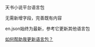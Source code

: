 天书小说平台语言包

无需新增字段，完善既有内容

en.json始终为最新，参考它更新其他语言包

[如何帮助我更新语言包？](https://blog.csdn.net/qq_39595769/article/details/123022642)
